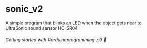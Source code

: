 # sonic_v2

A simple program that blinks an LED when the object gets near to UltraSonic sound sensor HC-SR04

###### Getting started with #arduinoprogramming-p3 🚀

